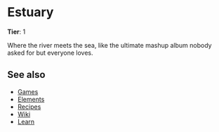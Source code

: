 # Estuary

**Tier**: 1

Where the river meets the sea, like the ultimate mashup album nobody asked for but everyone loves.

## See also

* [Games](/wiki/games)
* [Elements](/wiki/elements)
* [Recipes](/wiki/recipes)
* [Wiki](/wiki/index)
* [Learn](/learn/index)